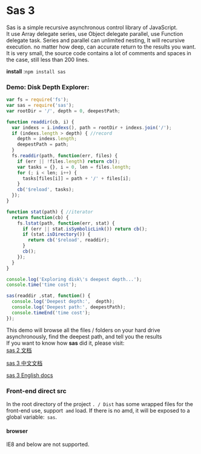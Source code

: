 # Sas 3
Sas is a simple recursive asynchronous control library of JavaScript.  
It use Array delegate series, use Object delegate parallel, use Function delegate task. Series and parallel can unlimited nesting, It will recursive execution. no matter how deep, can accurate return to the results you want. 
It is very small, the source code contains a lot of comments and spaces in the case, still less than 200 lines.

**install** :`npm install sas`

### Demo: Disk Depth Explorer:
```js
var fs = require('fs');
var sas = require('sas');
var rootDir = '/', depth = 0, deepestPath;

function readdir(cb, i) {
  var indexs = i.indexs(), path = rootDir + indexs.join('/');
  if (indexs.length > depth) { //record
    depth = indexs.length;
    deepestPath = path;
  }
  fs.readdir(path, function(err, files) {
    if (err || !files.length) return cb();
    var tasks = {}, i = 0, len = files.length;
    for (; i < len; i++) {
      tasks[files[i]] = path + '/' + files[i];
    }
    cb('$reload', tasks);
  });
}

function stat(path) { //iterator
  return function(cb) {
    fs.lstat(path, function(err, stat) {
      if (err || stat.isSymbolicLink()) return cb();
      if (stat.isDirectory()) {
        return cb('$reload', readdir);
      }
      cb();
    });
  }
}

console.log('Exploring disk\'s deepest depth...');
console.time('time cost');

sas(readdir ,stat, function() {
  console.log('Deepest depth:',  depth);
  console.log('Deepest path:', deepestPath);
  console.timeEnd('time cost');
});
```
This demo will browse all the files / folders on your hard drive asynchronously, find the deepest path, and tell you the results<br>
If you want to know how **sas** did it, please visit: <br>
[sas 2 文档](README-2.1.0.md)

[sas 3 中文文档](https://hezedu.github.io/sas/#/docs/sas/tasks)

[sas 3 English docs](https://hezedu.github.io/sas/en/#/docs/sas/tasks)

### Front-end direct src
In the root directory of the project `. / Dist` has some wrapped files for the front-end use, support` amd` load. If there is no amd, it will be exposed to a global variable:` sas`.

#### browser
IE8 and below are not supported.
